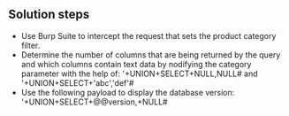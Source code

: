 ## Solution steps

- Use Burp Suite to intercept the request that sets the product category filter.
- Determine the number of columns that are being returned by the query and which columns contain text data by nodifying the category parameter with the help of: '+UNION+SELECT+NULL,NULL#   and   '+UNION+SELECT+'abc','def'#
- Use the following payload to display the database version: '+UNION+SELECT+@@version,+NULL#
